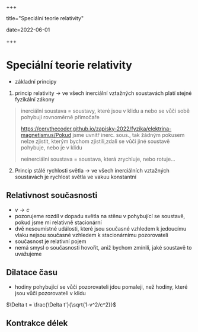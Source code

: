 +++

title="Speciální teorie relativity"

date=2022-06-01

+++

# Speciální teorie relativity

- základní principy

1. princip relativity $\to$ ve všech inerciální vztažných soustavách platí stejné fyzikální zákony

> inerciální soustava = soustavy, které jsou v klidu a nebo se vůči sobě pohybují rovnoměrně přímočaře <br>
>
> https://cervthecoder.github.io/zapisky-2022/fyzika/elektrina-magnetismus/Pokud jsme uvnitř inerc. sous., tak žádným pokusem nelze zjistit, kterým bychom zjistili,zdali se vůči jiné soustavě pohybuje, nebo je v klidu <br>
>
> neinerciální soustava = soustava, která zrychluje, nebo rotuje...

2. Princip stálé rychlosti světla $\to$ ve všech inerciálních vztažných soustavách je rychlost světla ve vakuu konstantní

## Relativnost současnosti

- $v\to c$
- pozorujeme rozdíl v dopadu světla na stěnu v pohybující se soustavě, pokud jsme mi relativně stacionární
- dvě nesoumístné události, které jsou současné vzhledem k jedoucímu vlaku nejsou současné vzhledem k stacionárnímu pozorovateli
- současnost je relativní pojem
- nemá smysl o současnosti hovořit, aniž bychom zmínili, jaké soustavě to uvažujeme

## Dilatace času

- hodiny pohybující se vůči pozorovateli jdou pomaleji, než hodiny, které jsou vůči pozorovateli v klidu

$\Delta t = \frac{\Delta t'}{\sqrt{1-v^2/c^2}}$ 

## Kontrakce délek